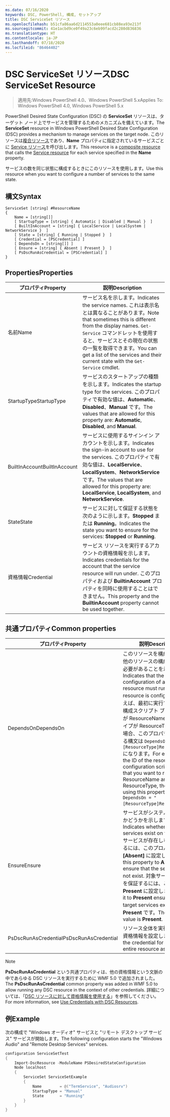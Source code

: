 ```yaml
---
ms.date: 07/16/2020
keywords: DSC, PowerShell, 構成, セットアップ
title: DSC ServiceSet リソース
ms.openlocfilehash: b51cfa86aa6d2114553a0eee681cb88ea93e213f
ms.sourcegitcommit: 41e1acbd9ce0f49a23c6eb99facd2c280d836836
ms.translationtype: HT
ms.contentlocale: ja-JP
ms.lasthandoff: 07/18/2020
ms.locfileid: "86464402"
---
```

# <a name="dsc-serviceset-resource"></a><span data-ttu-id="e4d3d-103">DSC ServiceSet リソース</span><span class="sxs-lookup"><span data-stu-id="e4d3d-103">DSC ServiceSet Resource</span></span>

> <span data-ttu-id="e4d3d-104">適用先:Windows PowerShell 4.0、Windows PowerShell 5.x</span><span class="sxs-lookup"><span data-stu-id="e4d3d-104">Applies To: Windows PowerShell 4.0, Windows PowerShell 5.x</span></span>

<span data-ttu-id="e4d3d-105">PowerShell Desired State Configuration (DSC) の **ServiceSet** リソースは、ターゲット ノード上でサービスを管理するためのメカニズムを備えています。</span><span class="sxs-lookup"><span data-stu-id="e4d3d-105">The **ServiceSet** resource in Windows PowerShell Desired State Configuration (DSC) provides a mechanism to manage services on the target node.</span></span> <span data-ttu-id="e4d3d-106">このリソースは[複合リソース](../../../resources/authoringResourceComposite.md)であり、**Name** プロパティに指定されているサービスごとに [Service リソース](serviceResource.md)を呼び出します。</span><span class="sxs-lookup"><span data-stu-id="e4d3d-106">This resource is a [composite resource](../../../resources/authoringResourceComposite.md) that calls the [Service resource](serviceResource.md) for each service specified in the **Name** property.</span></span>

<span data-ttu-id="e4d3d-107">サービスの数を同じ状態に構成するときにこのリソースを使用します。</span><span class="sxs-lookup"><span data-stu-id="e4d3d-107">Use this resource when you want to configure a number of services to the same state.</span></span>

## <a name="syntax"></a><span data-ttu-id="e4d3d-108">構文</span><span class="sxs-lookup"><span data-stu-id="e4d3d-108">Syntax</span></span>

```Syntax
ServiceSet [string] #ResourceName
{
    Name = [string[]]
    [ StartupType = [string] { Automatic | Disabled | Manual }  ]
    [ BuiltInAccount = [string] { LocalService | LocalSystem | NetworkService }  ]
    [ State = [string] { Running | Stopped }  ]
    [ Credential = [PSCredential] ]
    [ DependsOn = [string[]] ]
    [ Ensure = [string] { Absent | Present }  ]
    [ PsDscRunAsCredential = [PSCredential] ]
}
```

## <a name="properties"></a><span data-ttu-id="e4d3d-109">Properties</span><span class="sxs-lookup"><span data-stu-id="e4d3d-109">Properties</span></span>

|<span data-ttu-id="e4d3d-110">プロパティ</span><span class="sxs-lookup"><span data-stu-id="e4d3d-110">Property</span></span> |<span data-ttu-id="e4d3d-111">説明</span><span class="sxs-lookup"><span data-stu-id="e4d3d-111">Description</span></span> |
|---|---|
|<span data-ttu-id="e4d3d-112">名前</span><span class="sxs-lookup"><span data-stu-id="e4d3d-112">Name</span></span> |<span data-ttu-id="e4d3d-113">サービス名を示します。</span><span class="sxs-lookup"><span data-stu-id="e4d3d-113">Indicates the service names.</span></span> <span data-ttu-id="e4d3d-114">これは表示名とは異なることがあります。</span><span class="sxs-lookup"><span data-stu-id="e4d3d-114">Note that sometimes this is different from the display names.</span></span> <span data-ttu-id="e4d3d-115">`Get-Service` コマンドレットを使用すると、サービスとその現在の状態の一覧を取得できます。</span><span class="sxs-lookup"><span data-stu-id="e4d3d-115">You can get a list of the services and their current state with the `Get-Service` cmdlet.</span></span> |
|<span data-ttu-id="e4d3d-116">StartupType</span><span class="sxs-lookup"><span data-stu-id="e4d3d-116">StartupType</span></span> |<span data-ttu-id="e4d3d-117">サービスのスタートアップの種類を示します。</span><span class="sxs-lookup"><span data-stu-id="e4d3d-117">Indicates the startup type for the services.</span></span> <span data-ttu-id="e4d3d-118">このプロパティで有効な値は、**Automatic**、**Disabled**、**Manual** です。</span><span class="sxs-lookup"><span data-stu-id="e4d3d-118">The values that are allowed for this property are: **Automatic**, **Disabled**, and **Manual**.</span></span> |
|<span data-ttu-id="e4d3d-119">BuiltInAccount</span><span class="sxs-lookup"><span data-stu-id="e4d3d-119">BuiltInAccount</span></span> |<span data-ttu-id="e4d3d-120">サービスに使用するサインイン アカウントを示します。</span><span class="sxs-lookup"><span data-stu-id="e4d3d-120">Indicates the sign-in account to use for the services.</span></span> <span data-ttu-id="e4d3d-121">このプロパティで有効な値は、**LocalService**、**LocalSystem**、**NetworkService** です。</span><span class="sxs-lookup"><span data-stu-id="e4d3d-121">The values that are allowed for this property are: **LocalService**, **LocalSystem**, and **NetworkService**.</span></span> |
|<span data-ttu-id="e4d3d-122">State</span><span class="sxs-lookup"><span data-stu-id="e4d3d-122">State</span></span> |<span data-ttu-id="e4d3d-123">サービスに対して保証する状態を次のように示します。**Stopped** または **Running**。</span><span class="sxs-lookup"><span data-stu-id="e4d3d-123">Indicates the state you want to ensure for the services: **Stopped** or **Running**.</span></span> |
|<span data-ttu-id="e4d3d-124">資格情報</span><span class="sxs-lookup"><span data-stu-id="e4d3d-124">Credential</span></span> |<span data-ttu-id="e4d3d-125">サービス リソースを実行するアカウントの資格情報を示します。</span><span class="sxs-lookup"><span data-stu-id="e4d3d-125">Indicates credentials for the account that the service resource will run under.</span></span> <span data-ttu-id="e4d3d-126">このプロパティおよび **BuiltinAccount** プロパティを同時に使用することはできません。</span><span class="sxs-lookup"><span data-stu-id="e4d3d-126">This property and the **BuiltinAccount** property cannot be used together.</span></span> |

## <a name="common-properties"></a><span data-ttu-id="e4d3d-127">共通プロパティ</span><span class="sxs-lookup"><span data-stu-id="e4d3d-127">Common properties</span></span>

|<span data-ttu-id="e4d3d-128">プロパティ</span><span class="sxs-lookup"><span data-stu-id="e4d3d-128">Property</span></span> |<span data-ttu-id="e4d3d-129">説明</span><span class="sxs-lookup"><span data-stu-id="e4d3d-129">Description</span></span> |
|---|---|
|<span data-ttu-id="e4d3d-130">DependsOn</span><span class="sxs-lookup"><span data-stu-id="e4d3d-130">DependsOn</span></span> |<span data-ttu-id="e4d3d-131">このリソースを構成する前に、他のリソースの構成を実行する必要があることを示します。</span><span class="sxs-lookup"><span data-stu-id="e4d3d-131">Indicates that the configuration of another resource must run before this resource is configured.</span></span> <span data-ttu-id="e4d3d-132">たとえば、最初に実行するリソース構成スクリプト ブロックの ID が ResourceName で、そのタイプが ResourceType である場合、このプロパティを使用する構文は `DependsOn = "[ResourceType]ResourceName"` になります。</span><span class="sxs-lookup"><span data-stu-id="e4d3d-132">For example, if the ID of the resource configuration script block that you want to run first is ResourceName and its type is ResourceType, the syntax for using this property is `DependsOn = "[ResourceType]ResourceName"`.</span></span> |
|<span data-ttu-id="e4d3d-133">Ensure</span><span class="sxs-lookup"><span data-stu-id="e4d3d-133">Ensure</span></span> |<span data-ttu-id="e4d3d-134">サービスがシステムに存在するかどうかを示します。</span><span class="sxs-lookup"><span data-stu-id="e4d3d-134">Indicates whether the services exist on the system.</span></span> <span data-ttu-id="e4d3d-135">サービスが存在しないようにするには、このプロパティを **[Absent]** に設定します。</span><span class="sxs-lookup"><span data-stu-id="e4d3d-135">Set this property to **Absent** to ensure that the services do not exist.</span></span> <span data-ttu-id="e4d3d-136">対象サービスの存在を保証するには、これを **Present** に設定します</span><span class="sxs-lookup"><span data-stu-id="e4d3d-136">Setting it to **Present** ensures that target services exist.</span></span> <span data-ttu-id="e4d3d-137">既定値は **Present** です。</span><span class="sxs-lookup"><span data-stu-id="e4d3d-137">The default value is **Present**.</span></span> |
|<span data-ttu-id="e4d3d-138">PsDscRunAsCredential</span><span class="sxs-lookup"><span data-stu-id="e4d3d-138">PsDscRunAsCredential</span></span> |<span data-ttu-id="e4d3d-139">リソース全体を実行するための資格情報を設定します。</span><span class="sxs-lookup"><span data-stu-id="e4d3d-139">Sets the credential for running the entire resource as.</span></span> |

> [!NOTE]
> <span data-ttu-id="e4d3d-140">**PsDscRunAsCredential** という共通プロパティは、他の資格情報という文脈の中であらゆる DSC リソースを実行するために WMF 5.0 で追加されました。</span><span class="sxs-lookup"><span data-stu-id="e4d3d-140">The **PsDscRunAsCredential** common property was added in WMF 5.0 to allow running any DSC resource in the context of other credentials.</span></span> <span data-ttu-id="e4d3d-141">詳細については、「[DSC リソースに対して資格情報を使用する](../../../configurations/runasuser.md)」を参照してください。</span><span class="sxs-lookup"><span data-stu-id="e4d3d-141">For more information, see [Use Credentials with DSC Resources](../../../configurations/runasuser.md).</span></span>

## <a name="example"></a><span data-ttu-id="e4d3d-142">例</span><span class="sxs-lookup"><span data-stu-id="e4d3d-142">Example</span></span>

<span data-ttu-id="e4d3d-143">次の構成で "Windows オーディオ" サービスと "リモート デスクトップ サービス" サービスが開始します。</span><span class="sxs-lookup"><span data-stu-id="e4d3d-143">The following configuration starts the "Windows Audio" and "Remote Desktop Services" services.</span></span>

```powershell
configuration ServiceSetTest
{
    Import-DscResource -ModuleName PSDesiredStateConfiguration
    Node localhost
    {
        ServiceSet ServiceSetExample
        {
            Name        = @("TermService", "Audiosrv")
            StartupType = "Manual"
            State       = "Running"
        }
    }
}
```
